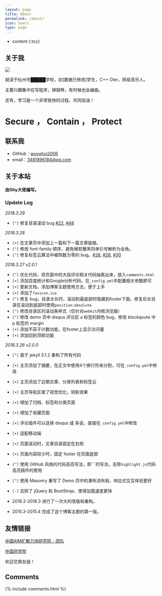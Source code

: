 ```yaml
---
layout: page
title: About
permalink: /about/
icon: heart
type: page
---
```


* content
{:toc}

## 关于我
![](https://ipcounter.ihcr.top/?mode=2&mail=3481896184@qq.com&str=%E7%8F%82%E5%AD%A6%E6%98%AF%E4%B8%96%E7%95%8C%E7%AC%AC%E4%B8%80%E7%94%9F%E4%BA%A7%E5%8A%9B~&qq=3481896184&gh=wuyuhui2006&lg=%E4%B8%AD%E5%9B%BDAIM%E6%89%A9%E6%95%A3%E5%8A%9B%E5%9C%BA%E7%A0%94%E7%A9%B6%E9%99%A2&strsize=18&pic=Chtholly)

就读于杭州市█████学校，初[数据已修改]学生，C++ OIer，网易音乐人。

主要兴趣集中在写程序，弹钢琴，有时候也会编曲。

还有，学习是一个非常愉快的过程。共同加油！

#  Secure ， Contain ， Protect 

## 联系我

* GitHub：[wuyuhui2006](https://github.com/wuyuhui2006)
* email：3481896184@qq.com

## 关于本站

#### 由Ghy大佬编写。

### Update Log

*2018.3.29*

- `[^]` 修复目录滚动 bug [#22](https://github.com/Gaohaoyang/gaohaoyang.github.io/issues/22), [#48](https://github.com/Gaohaoyang/gaohaoyang.github.io/issues/48)

*2018.3.28*

* `[+]` 在文章页中添加上一篇和下一篇文章链接。
* `[^]` 修改 font-family 顺序，避免微软雅黑将单引号解析为全角。
* `[^]` 修复标签云算法中被除数为零的 bug。[#26](https://github.com/Gaohaoyang/gaohaoyang.github.io/issues/26), [#28](https://github.com/Gaohaoyang/gaohaoyang.github.io/issues/28), [#30](https://github.com/Gaohaoyang/gaohaoyang.github.io/issues/30)

*2018.3.27 v2.0.1*

* `[^]` 优化代码，将页面中的大段评论相关代码抽离出来，放入`comments.html`
* `[+]` 添加百度统计和Google分析代码，在`_config.yml`中配置相关参数即可
* `[+]` 更新文档，添加博客主题使用方法，便于上手
* `[+]` 添加了`favicon.ico`
* `[^]` 修复 bug，目录太长时，滚动到最底部时隐藏到footer下面。修复后长目录在滚动到底部时使用`position:absolute`
* `[^]` 修改目录区的滚动条样式（仅针对`webkit`内核浏览器）
* `[^]` 修改 demo 页中 disqus 评论区 a 标签的颜色 bug，修改 blockqoute 中 p 标签的 margin
* `[+]` 添加不蒜子计数功能，在footer上显示访问量
* `[+]` 添加回到顶部功能

*2018.3.26 v2.0.0*

* `[^]` 基于 jekyll 3.1.2 重构了所有代码
* `[+]` 主页添加了摘要，在正文中使用4个换行符来分割，可在`_config.yml`中修改
* `[+]` 主页添加了近期文章、分类列表和标签云
* `[+]` 主页导航区做了视觉优化，阴影效果
* `[+]` 增加了归档、标签和分类页面
* `[+]` 增加了收藏页面
* `[+]` 评论插件可以选择 disqus 或 多说，直接在`_config.yml`中修改
* `[+]` 适配移动端
* `[+]` 页面滚动时，文章目录固定在右侧
* `[+]` 页面内容较少时，固定 footer 在页面底部
* `[^]` 使用 GitHub 风格的代码高亮写法，即\`\`\`的写法，去除`highlight.js`代码高亮插件的使用
* `[^]` 使用 Masonry 重写了 Demo 页中的瀑布流布局，响应式交互体验更好
* `[-]` 去除了 jQuery 和 BootStrap，使得加载速度更快

* 2018.2-2018.3 进行了一次大的改版和重构。

* 2015.3-2015.4 完成了这个博客主题的第一版。

## 友情链接

[中国AIM扩散力场研究院 - 团队](https://www.luogu.org/team/show?teamid=11941)

[中国珂学院](https://www.chtholly.ac.cn/)

欢迎交换友链！

## Comments

{% include comments.html %}
